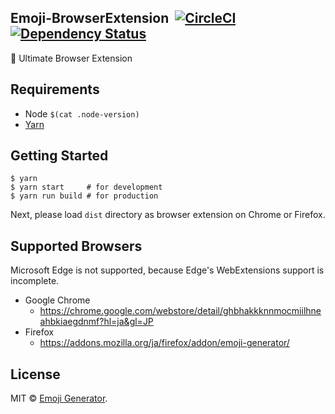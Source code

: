 ## Emoji-BrowserExtension &nbsp;[![CircleCI](https://circleci.com/gh/emoji-gen/Emoji-BrowserExtension/tree/master.svg?style=shield)](https://circleci.com/gh/emoji-gen/Emoji-BrowserExtension/tree/master) [![Dependency Status](https://gemnasium.com/badges/github.com/emoji-gen/Emoji-BrowserExtension.svg)](https://gemnasium.com/github.com/emoji-gen/Emoji-BrowserExtension)

:tada: Ultimate Browser Extension

## Requirements

- Node `$(cat .node-version)`
- [Yarn](https://yarnpkg.com/)

## Getting Started

```
$ yarn
$ yarn start     # for development
$ yarn run build # for production
```

Next, please load `dist` directory as browser extension on Chrome or Firefox.

## Supported Browsers
Microsoft Edge is not supported, because Edge's WebExtensions support is incomplete.

- Google Chrome
  - https://chrome.google.com/webstore/detail/ghbhakkknnmocmiilhneahbkiaegdnmf?hl=ja&gl=JP
- Firefox
  - https://addons.mozilla.org/ja/firefox/addon/emoji-generator/

## License

MIT &copy; [Emoji Generator](https://emoji.pine.moe/).
